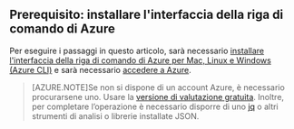 ## Prerequisito: installare l'interfaccia della riga di comando di Azure
Per eseguire i passaggi in questo articolo, sarà necessario [installare l'interfaccia della riga di comando di Azure per Mac, Linux e Windows (Azure CLI)](xplat-install.md) e sarà necessario [accedere a Azure](xplat-connect.md).

> [AZURE.NOTE]Se non si dispone di un account Azure, è necessario procurarsene uno. Usare la [versione di valutazione gratuita](sign-up-organization.md). Inoltre, per completare l’operazione è necessario disporre di uno [jq](https://stedolan.github.io/jq/) o altri strumenti di analisi o librerie installate JSON.

<!---HONumber=Oct15_HO2-->